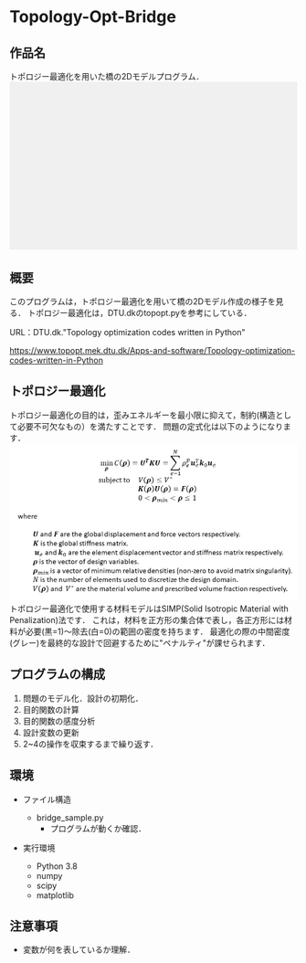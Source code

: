# Topology-Opt-Bridge

## 作品名
トポロジー最適化を用いた橋の2Dモデルプログラム．
![demo](img/topology.gif)

## 概要
このプログラムは，トポロジー最適化を用いて橋の2Dモデル作成の様子を見る．
トポロジー最適化は，DTU.dkのtopopt.pyを参考にしている．

URL：DTU.dk."Topology optimization codes written in Python"

https://www.topopt.mek.dtu.dk/Apps-and-software/Topology-optimization-codes-written-in-Python

## トポロジー最適化
トポロジー最適化の目的は，歪みエネルギーを最小限に抑えて，制約(構造として必要不可欠なもの）を満たすことです．
 問題の定式化は以下のようになります．
 ![目的関数](img/topology_formulation.jpg)
 トポロジー最適化で使用する材料モデルはSIMP(Solid Isotropic Material with Penalization)法です．
 これは，材料を正方形の集合体で表し，各正方形には材料が必要(黒=1)～除去(白=0)の範囲の密度を持ちます．
 最適化の際の中間密度(グレー)を最終的な設計で回避するために"ペナルティ"が課せられます．
 
## プログラムの構成                

1. 問題のモデル化．設計の初期化．
2. 目的関数の計算
3. 目的関数の感度分析
4. 設計変数の更新
5. 2~4の操作を収束するまで繰り返す．


## 環境
- ファイル構造
  - bridge_sample.py
    - プログラムが動くか確認．
  
- 実行環境
  - Python 3.8
  - numpy
  - scipy
  - matplotlib
  
## 注意事項
- 変数が何を表しているか理解．

